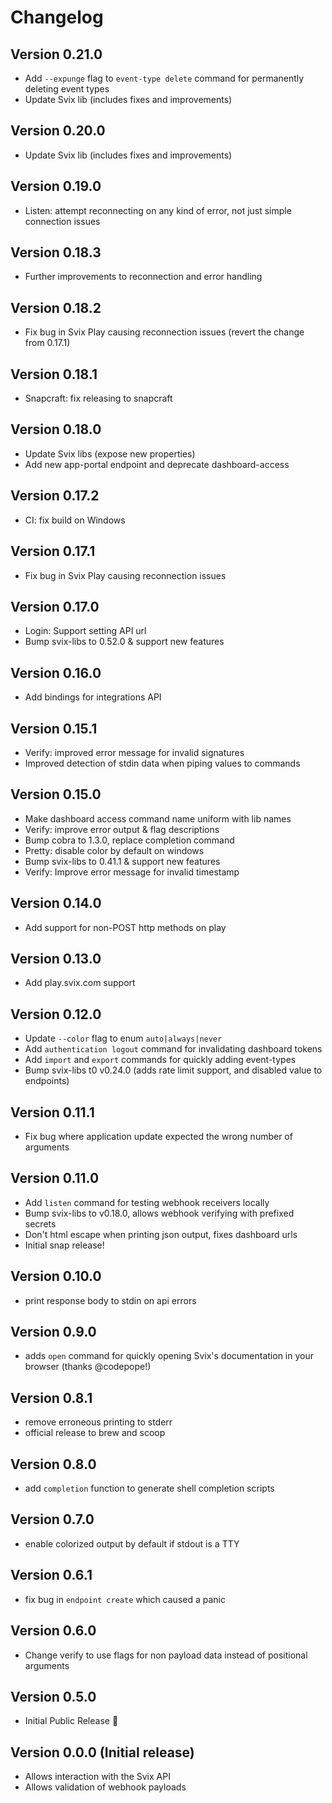 # Changelog

## Version 0.21.0
* Add `--expunge` flag to `event-type delete` command for permanently deleting event types
* Update Svix lib (includes fixes and improvements)

## Version 0.20.0
* Update Svix lib (includes fixes and improvements)

## Version 0.19.0
* Listen: attempt reconnecting on any kind of error, not just simple connection issues

## Version 0.18.3
* Further improvements to reconnection and error handling

## Version 0.18.2
* Fix bug in Svix Play causing reconnection issues (revert the change from 0.17.1)

## Version 0.18.1
* Snapcraft: fix releasing to snapcraft

## Version 0.18.0
* Update Svix libs (expose new properties)
* Add new app-portal endpoint and deprecate dashboard-access

## Version 0.17.2
* CI: fix build on Windows

## Version 0.17.1
* Fix bug in Svix Play causing reconnection issues

## Version 0.17.0
* Login: Support setting API url
* Bump svix-libs to 0.52.0 & support new features

## Version 0.16.0
* Add bindings for integrations API

## Version 0.15.1
* Verify: improved error message for invalid signatures
* Improved detection of stdin data when piping values to commands

## Version 0.15.0
* Make dashboard access command name uniform with lib names
* Verify: improve error output & flag descriptions
* Bump cobra to 1.3.0, replace completion command
* Pretty: disable color by default on windows
* Bump svix-libs to 0.41.1 & support new features
* Verify: Improve error message for invalid timestamp

## Version 0.14.0
* Add support for non-POST http methods on play

## Version 0.13.0
* Add play.svix.com support

## Version 0.12.0
* Update `--color` flag to enum `auto|always|never`
* Add `authentication logout` command for invalidating dashboard tokens
* Add `import` and `export` commands for quickly adding event-types
* Bump svix-libs t0 v0.24.0 (adds rate limit support, and disabled value to endpoints)
  
## Version 0.11.1
* Fix bug where application update expected the wrong number of arguments

## Version 0.11.0
* Add `listen` command for testing webhook receivers locally
* Bump svix-libs to v0.18.0, allows webhook verifying with prefixed secrets
* Don't html escape when printing json output, fixes dashboard urls
* Initial snap release!

## Version 0.10.0
* print response body to stdin on api errors

## Version 0.9.0
* adds `open` command for quickly opening Svix's documentation in your browser (thanks @codepope!)

## Version 0.8.1
* remove erroneous printing to stderr
* official release to brew and scoop

## Version 0.8.0
* add `completion` function to generate shell completion scripts

## Version 0.7.0
* enable colorized output by default if stdout is a TTY

## Version 0.6.1
* fix bug in `endpoint create` which caused a panic

## Version 0.6.0
* Change verify to use flags for non payload data instead of positional arguments

## Version 0.5.0
* Initial Public Release :rocket:

## Version 0.0.0 (Initial release)
* Allows interaction with the Svix API
* Allows validation of webhook payloads
